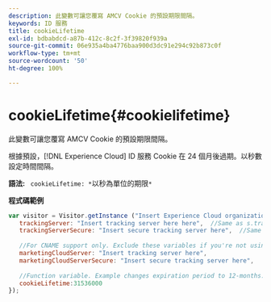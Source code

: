 ```yaml
---
description: 此變數可讓您覆寫 AMCV Cookie 的預設期限間隔。
keywords: ID 服務
title: cookieLifetime
exl-id: bdbabdcd-a87b-412c-8c2f-3f39820f939a
source-git-commit: 06e935a4ba4776baa900d3dc91e294c92b873c0f
workflow-type: tm+mt
source-wordcount: '50'
ht-degree: 100%

---
```


# cookieLifetime{#cookielifetime}

此變數可讓您覆寫 AMCV Cookie 的預設期限間隔。

根據預設，[!DNL Experience Cloud] ID 服務 Cookie 在 24 個月後過期。以秒數設定時間間隔。

**語法:** ` cookieLifetime: *`以秒為單位的期限`*`

**程式碼範例**

```js
var visitor = Visitor.getInstance ("Insert Experience Cloud organization ID here",{ 
   trackingServer: "Insert tracking server here here",  //Same as s.trackingServer 
   trackingServerSecure: "Insert secure tracking server here",  //Same as s.trackingServerSecure 
 
   //For CNAME support only. Exclude these variables if you're not using CNAME 
   marketingCloudServer: "Insert tracking server here", 
   marketingCloudServerSecure: "Insert secure tracking server here", 
 
   //Function variable. Example changes expiration period to 12-months. 
   cookieLifetime:31536000 
});
```
